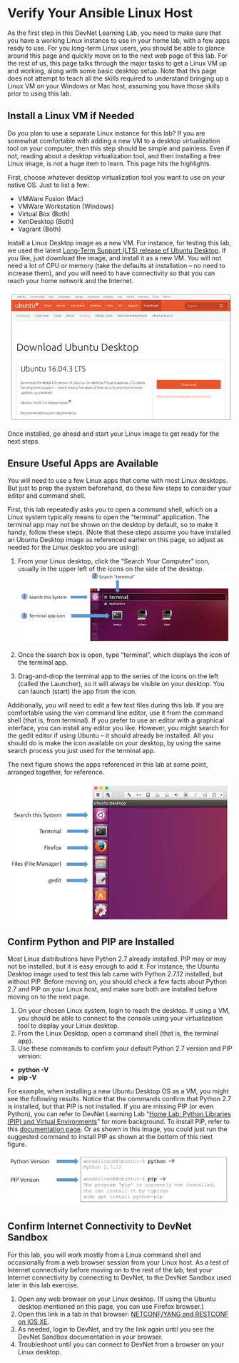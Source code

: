 # Verify Your Ansible Linux Host

As the first step in this DevNet Learning Lab, you need to make sure that you have a working Linux instance to use in your home lab, with a few apps ready to use. For you long-term Linux users, you should be able to glance around this page and quickly move on to the next web page of this lab. For the rest of us, this page talks through the major tasks to get a Linux VM up and working, along with some basic desktop setup. Note that this page does not attempt to teach all the skills required to understand bringing up a Linux VM on your Windows or Mac host, assuming you have those skills prior to using this lab.

## Install a Linux VM if Needed

Do you plan to use a separate Linux instance for this lab? If you are somewhat comfortable with adding a new VM to a desktop virtualization tool on your computer, then this step should be simple and painless. Even if not, reading about a desktop virtualization tool, and then installing a free Linux image, is not a huge item to learn. This page hits the highlights.

First, choose whatever desktop virtualization tool you want to use on your native OS. Just to list a few:
-   VMWare Fusion (Mac)
-   VMWare Workstation (Windows)
-   Virtual Box (Both)
-   XenDesktop (Both)
-   Vagrant (Both)

Install a Linux Desktop image as a new VM. For instance, for testing this lab, we used the latest [Long-Term Support (LTS) release of Ubuntu Desktop](https://www.ubuntu.com/download/desktop). If you like, just download the image, and install it as a new VM. You will not need a lot of CPU or memory (take the defaults at installation – no need to increase them), and you will need to have connectivity so that you can reach your home network and the Internet.

![alt text](./assets/images/desktop-5-07.png)

Once installed, go ahead and start your Linux image to get ready for the next steps.

## Ensure Useful Apps are Available

You will need to use a few Linux apps that come with most Linux desktops. But just to prep the system beforehand, do these few steps to consider your editor and command shell.

First, this lab repeatedly asks you to open a command shell, which on a Linux system typically means to open the “terminal” application. The terminal app may not be shown on the desktop by default, so to make it handy, follow these steps. (Note that these steps assume you have installed an Ubuntu Desktop image as referenced earlier on this page, so adjust as needed for the Linux desktop you are using):

1.  From your Linux desktop, click the “Search Your Computer” icon, usually in the upper left of the icons on the side of the desktop.
![alt text](./assets/images/desktop-5-08.png)

2.  Once the search box is open, type “terminal”, which displays the icon of the terminal app.
3.  Drag-and-drop the terminal app to the series of the icons on the left (called the Launcher), so it will always be visible on your desktop. You can launch (start) the app from the icon.

Additionally, you will need to edit a few text files during this lab. If you are comfortable using the vim command line editor, use it from the command shell (that is, from terminal). If you prefer to use an editor with a graphical interface, you can install any editor you like. However, you might search for the gedit editor if using Ubuntu – it should already be installed. All you should do is make the icon available on your desktop, by using the same search process you just used for the terminal app.

The next figure shows the apps referenced in this lab at some point, arranged together, for reference.

![alt text](./assets/images/desktop-5-09.png)

## Confirm Python and PIP are Installed

Most Linux distributions have Python 2.7 already installed. PIP may or may not be installed, but it is easy enough to add it. For instance, the Ubuntu Desktop image used to test this lab came with Python 2.7.12 installed, but without PIP. Before moving on, you should check a few facts about Python 2.7 and PIP on your Linux host, and make sure both are installed before moving on to the next page.

1.  On your chosen Linux system, login to reach the desktop. If using a VM, you should be able to connect to the console using your virtualization tool to display your Linux desktop.
2.  From the Linux Desktop, open a command shell (that is, the terminal app).
3.  Use these commands to confirm your default Python 2.7 version and PIP version:
  -   **python -V**
  -   **pip -V**

For example, when installing a new Ubuntu Desktop OS as a VM, you might see the following results. Notice that the commands confirm that Python 2.7 is installed, but that PIP is not installed. If you are missing PIP (or even Python), you can refer to DevNet Learning Lab “[Home Lab: Python Libraries (PIP) and Virtual Environments](https://learninglabs.cisco.com/modules/home-lab-desktop/02-pip-ve-02-home-lab-pip-virtual-environment/step/1)” for more background. To install PIP, refer to this [documentation page](https://pip.pypa.io/en/stable/installing/). Or as shown in this image, you could just run the suggested command to install PIP as shown at the bottom of this next figure.

![alt text](./assets/images/desktop-5-10.png)

## Confirm Internet Connectivity to DevNet Sandbox

For this lab, you will work mostly from a Linux command shell and occasionally from a web browser session from your Linux host. As a test of Internet connectivity before moving on to the rest of the lab, test your Internet connectivity by connecting to DevNet, to the DevNet Sandbox used later in this lab exercise.

1.  Open any web browser on your Linux desktop. (If using the Ubuntu desktop mentioned on this page, you can use Firefox browser.)
2.  Open this link in a tab in that browser: [NETCONF/YANG and RESTCONF on IOS XE](https://devnetsandbox.cisco.com/RM/Diagram/Index/27d9747a-db48-4565-8d44-df318fce37ad?diagramType=Topology).
3.  As needed, login to DevNet, and try the link again until you see the DevNet Sandbox documentation in your browser.
4.  Troubleshoot until you can connect to DevNet from a browser on your Linux desktop.
